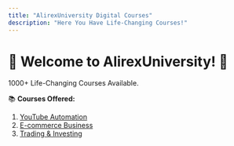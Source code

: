 ```yaml
---
title: "AlirexUniversity Digital Courses"
description: "Here You Have Life-Changing Courses!"
---
```


# 🌟 Welcome to AlirexUniversity! 🚀

1000+ Life-Changing Courses Available.  

📚 **Courses Offered:**
1. [YouTube Automation](#)
2. [E-commerce Business](#)
3. [Trading & Investing](#)
